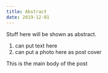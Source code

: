 ```yaml
---
title: Abstract
date: 2019-12-01
---
```


Stuff here will be shown as abstract.

1. can put text here
2. can put a photo here as post cover

<!-- more -->

This is the main body of the post

